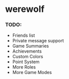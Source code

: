 # werewolf

### TODO:
- Friends list
- Private message support
- Game Summaries
- Achievements
- Custom Colors
- Point System
- More Roles
- More Game Modes

